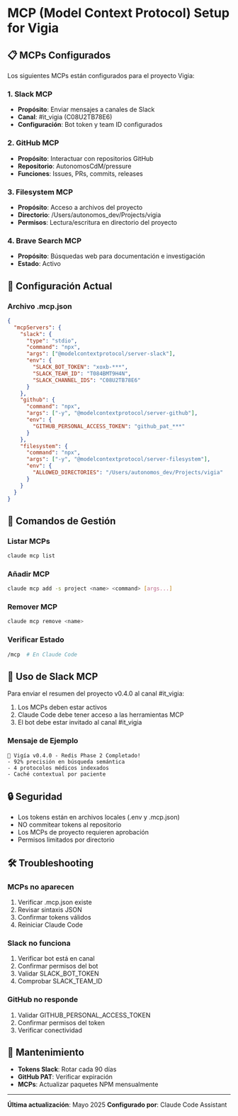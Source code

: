 # MCP (Model Context Protocol) Setup for Vigia

## 📋 MCPs Configurados

Los siguientes MCPs están configurados para el proyecto Vigia:

### 1. **Slack MCP**
- **Propósito**: Enviar mensajes a canales de Slack
- **Canal**: #it_vigia (C08U2TB78E6)
- **Configuración**: Bot token y team ID configurados

### 2. **GitHub MCP**
- **Propósito**: Interactuar con repositorios GitHub
- **Repositorio**: AutonomosCdM/pressure
- **Funciones**: Issues, PRs, commits, releases

### 3. **Filesystem MCP**
- **Propósito**: Acceso a archivos del proyecto
- **Directorio**: /Users/autonomos_dev/Projects/vigia
- **Permisos**: Lectura/escritura en directorio del proyecto

### 4. **Brave Search MCP**
- **Propósito**: Búsquedas web para documentación e investigación
- **Estado**: Activo

## 🔧 Configuración Actual

### Archivo .mcp.json
```json
{
  "mcpServers": {
    "slack": {
      "type": "stdio",
      "command": "npx",
      "args": ["@modelcontextprotocol/server-slack"],
      "env": {
        "SLACK_BOT_TOKEN": "xoxb-***",
        "SLACK_TEAM_ID": "T084BMT9H4N",
        "SLACK_CHANNEL_IDS": "C08U2TB78E6"
      }
    },
    "github": {
      "command": "npx",
      "args": ["-y", "@modelcontextprotocol/server-github"],
      "env": {
        "GITHUB_PERSONAL_ACCESS_TOKEN": "github_pat_***"
      }
    },
    "filesystem": {
      "command": "npx", 
      "args": ["-y", "@modelcontextprotocol/server-filesystem"],
      "env": {
        "ALLOWED_DIRECTORIES": "/Users/autonomos_dev/Projects/vigia"
      }
    }
  }
}
```

## 🚀 Comandos de Gestión

### Listar MCPs
```bash
claude mcp list
```

### Añadir MCP
```bash
claude mcp add -s project <name> <command> [args...]
```

### Remover MCP
```bash
claude mcp remove <name>
```

### Verificar Estado
```bash
/mcp  # En Claude Code
```

## 📝 Uso de Slack MCP

Para enviar el resumen del proyecto v0.4.0 al canal #it_vigia:

1. Los MCPs deben estar activos
2. Claude Code debe tener acceso a las herramientas MCP
3. El bot debe estar invitado al canal #it_vigia

### Mensaje de Ejemplo
```
🚀 Vigía v0.4.0 - Redis Phase 2 Completado!
- 92% precisión en búsqueda semántica
- 4 protocolos médicos indexados
- Caché contextual por paciente
```

## 🔒 Seguridad

- Los tokens están en archivos locales (.env y .mcp.json)
- NO commitear tokens al repositorio
- Los MCPs de proyecto requieren aprobación
- Permisos limitados por directorio

## 🛠️ Troubleshooting

### MCPs no aparecen
1. Verificar .mcp.json existe
2. Revisar sintaxis JSON
3. Confirmar tokens válidos
4. Reiniciar Claude Code

### Slack no funciona
1. Verificar bot está en canal
2. Confirmar permisos del bot
3. Validar SLACK_BOT_TOKEN
4. Comprobar SLACK_TEAM_ID

### GitHub no responde
1. Validar GITHUB_PERSONAL_ACCESS_TOKEN
2. Confirmar permisos del token
3. Verificar conectividad

## 📅 Mantenimiento

- **Tokens Slack**: Rotar cada 90 días
- **GitHub PAT**: Verificar expiración
- **MCPs**: Actualizar paquetes NPM mensualmente

---

**Última actualización**: Mayo 2025
**Configurado por**: Claude Code Assistant